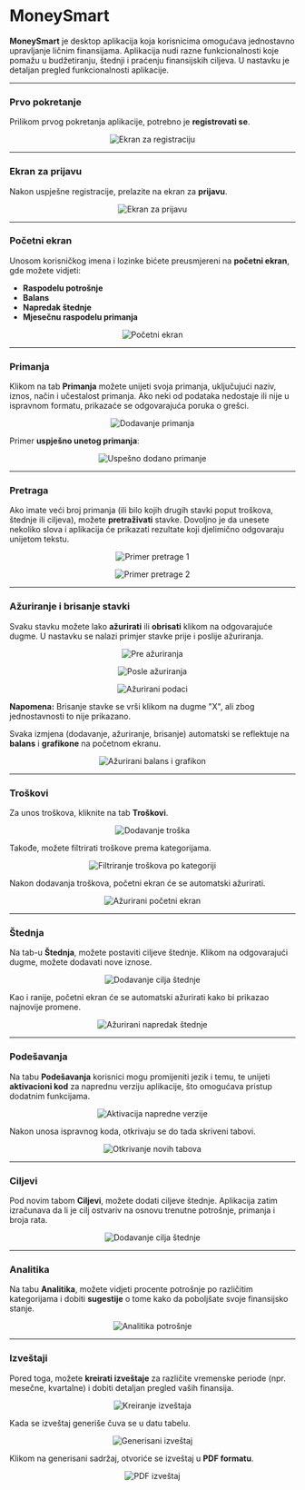 # MoneySmart

**MoneySmart** je desktop aplikacija koja korisnicima omogućava jednostavno upravljanje ličnim finansijama. Aplikacija nudi razne funkcionalnosti koje pomažu u budžetiranju, štednji i praćenju finansijskih ciljeva. U nastavku je detaljan pregled funkcionalnosti aplikacije.

---

### Prvo pokretanje

Prilikom prvog pokretanja aplikacije, potrebno je **registrovati se**.

<p align="center">
  <img src="https://github.com/user-attachments/assets/c70edb36-13c3-4125-b1d5-7469847d2aef" alt="Ekran za registraciju">
</p>

---

### Ekran za prijavu

Nakon uspješne registracije, prelazite na ekran za **prijavu**.

<p align="center">
  <img src="https://github.com/user-attachments/assets/68f6ec44-0240-47c7-b6a4-4aeca95feffc" alt="Ekran za prijavu">
</p>

---

### Početni ekran

Unosom korisničkog imena i lozinke bićete preusmjereni na **početni ekran**, gde možete vidjeti:

- **Raspodelu potrošnje**
- **Balans**
- **Napredak štednje**
- **Mjesečnu raspodelu primanja**

<p align="center">
  <img src="https://github.com/user-attachments/assets/64002882-e91d-40c5-8688-cef2e7890fa5" alt="Početni ekran">
</p>

---

### Primanja

Klikom na tab **Primanja** možete unijeti svoja primanja, uključujući naziv, iznos, način i učestalost primanja. Ako neki od podataka nedostaje ili nije u ispravnom formatu, prikazaće se odgovarajuća poruka o grešci.

<p align="center">
  <img src="https://github.com/user-attachments/assets/c1e70fa8-0455-49a5-a37e-77d6f1464e19" alt="Dodavanje primanja">
</p>

Primer **uspješno unetog primanja**:

<p align="center">
  <img src="https://github.com/user-attachments/assets/ceb74e39-16d0-49ec-a2d8-09d628af178d" alt="Uspešno dodano primanje">
</p>

---

### Pretraga

Ako imate veći broj primanja (ili bilo kojih drugih stavki poput troškova, štednje ili ciljeva), možete **pretraživati** stavke. Dovoljno je da unesete nekoliko slova i aplikacija će prikazati rezultate koji djelimično odgovaraju unijetom tekstu.

<p align="center">
  <img src="https://github.com/user-attachments/assets/83e84426-4184-4c59-81e3-2cbfaa4cabb9" alt="Primer pretrage 1">
</p>

<p align="center">
  <img src="https://github.com/user-attachments/assets/bcf58d32-ba8e-478e-a8df-20cb4afe8d47" alt="Primer pretrage 2">
</p>

---

### Ažuriranje i brisanje stavki

Svaku stavku možete lako **ažurirati** ili **obrisati** klikom na odgovarajuće dugme. U nastavku se nalazi primjer stavke prije i poslije ažuriranja.

<p align="center">
  <img src="https://github.com/user-attachments/assets/83e84426-4184-4c59-81e3-2cbfaa4cabb9" alt="Pre ažuriranja">
</p>

<p align="center">
  <img src="https://github.com/user-attachments/assets/3cea7e0e-1d1e-438c-a29f-19347f5e1c48" alt="Posle ažuriranja">
</p>

<p align="center">
  <img src="https://github.com/user-attachments/assets/312a06ae-4370-47cb-8c14-5c0b46e56985" alt="Ažurirani podaci">
</p>

**Napomena:** Brisanje stavke se vrši klikom na dugme "X", ali zbog jednostavnosti to nije prikazano.

Svaka izmjena (dodavanje, ažuriranje, brisanje) automatski se reflektuje na **balans** i **grafikone** na početnom ekranu.

<p align="center">
  <img src="https://github.com/user-attachments/assets/83b76eb5-dad3-4910-a46f-f05e410f91f5" alt="Ažurirani balans i grafikon">
</p>

---

### Troškovi

Za unos troškova, kliknite na tab **Troškovi**.

<p align="center">
  <img src="https://github.com/user-attachments/assets/c2414e93-cafb-4f02-a217-54300ee60b28" alt="Dodavanje troška">
</p>

Takođe, možete filtrirati troškove prema kategorijama.

<p align="center">
  <img src="https://github.com/user-attachments/assets/694b13be-0611-4a07-85b0-0e34f2c045e0" alt="Filtriranje troškova po kategoriji">
</p>

Nakon dodavanja troškova, početni ekran će se automatski ažurirati.

<p align="center">
  <img src="https://github.com/user-attachments/assets/a877d63c-a2a8-4e6d-857e-ea253db573c6" alt="Ažurirani početni ekran">
</p>

---

### Štednja

Na tab-u **Štednja**, možete postaviti ciljeve štednje. Klikom na odgovarajući dugme, možete dodavati nove iznose.

<p align="center">
  <img src="https://github.com/user-attachments/assets/88d8fcb0-54d7-4222-b1f8-8906fe25bbb9" alt="Dodavanje cilja štednje">
</p>

Kao i ranije, početni ekran će se automatski ažurirati kako bi prikazao najnovije promene.

<p align="center">
  <img src="https://github.com/user-attachments/assets/fca2faa0-8a6b-40a7-b868-4011eca50979" alt="Ažurirani napredak štednje">
</p>

---

### Podešavanja

Na tabu **Podešavanja** korisnici mogu promijeniti jezik i temu, te unijeti **aktivacioni kod** za naprednu verziju aplikacije, što omogućava pristup dodatnim funkcijama.

<p align="center">
  <img src="https://github.com/user-attachments/assets/4d57b6a1-af22-4a67-95d8-10ad45fa1a5c" alt="Aktivacija napredne verzije">
</p>

Nakon unosa ispravnog koda, otkrivaju se do tada skriveni tabovi.

<p align="center">
  <img src="https://github.com/user-attachments/assets/bbb22e6f-c632-45f4-adad-5c7fcc333dec" alt="Otkrivanje novih tabova">
</p>

---

### Ciljevi

Pod novim tabom **Ciljevi**, možete dodati ciljeve štednje. Aplikacija zatim izračunava da li je cilj ostvariv na osnovu trenutne potrošnje, primanja i broja rata.

<p align="center">
  <img src="https://github.com/user-attachments/assets/4fbece98-7dad-407e-a695-702518786e4d" alt="Dodavanje cilja štednje">
</p>

---

### Analitika

Na tabu **Analitika**, možete vidjeti procente potrošnje po različitim kategorijama i dobiti **sugestije** o tome kako da poboljšate svoje finansijsko stanje.

<p align="center">
  <img src="https://github.com/user-attachments/assets/05bac822-a5fc-4b49-a2c8-1d9d0903c2bd" alt="Analitika potrošnje">
</p>

---

### Izveštaji

Pored toga, možete **kreirati izveštaje** za različite vremenske periode (npr. mesečne, kvartalne) i dobiti detaljan pregled vaših finansija.

<p align="center">
  <img src="https://github.com/user-attachments/assets/4ef93cae-f01a-4dd3-9e37-ba8bcea211e1" alt="Kreiranje izveštaja">
</p>

Kada se izveštaj generiše čuva se u datu tabelu.

<p align="center">
  <img src="https://github.com/user-attachments/assets/e131b006-64f5-4f7d-a5ad-6ddfee1f04de" alt="Generisani izveštaj">
</p>

Klikom na generisani sadržaj, otvoriće se izveštaj u **PDF formatu**.

<p align="center">
  <img src="https://github.com/user-attachments/assets/5d4c8948-1839-44ce-9134-3f0085f6356b" alt="PDF izveštaj">
</p>
